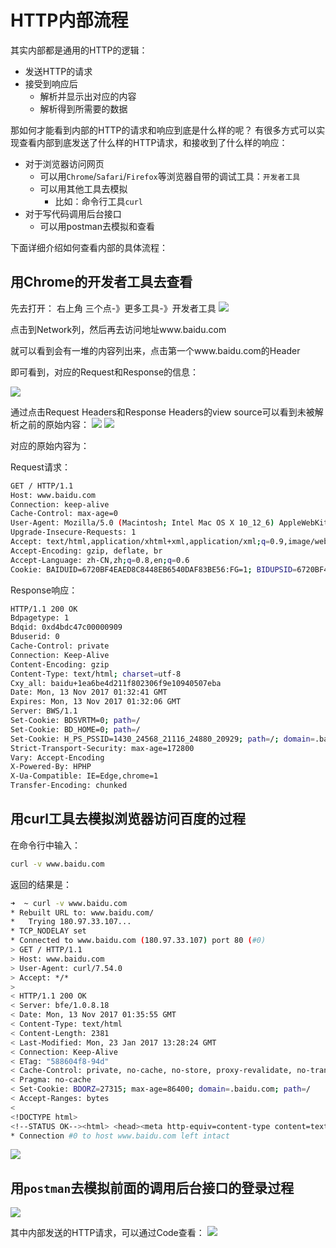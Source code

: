 # HTTP内部流程
其实内部都是通用的HTTP的逻辑：
- 发送HTTP的请求
- 接受到响应后
    - 解析并显示出对应的内容
    - 解析得到所需要的数据

那如何才能看到内部的HTTP的请求和响应到底是什么样的呢？
有很多方式可以实现查看内部到底发送了什么样的HTTP请求，和接收到了什么样的响应：
- 对于浏览器访问网页
    - 可以用`Chrome`/`Safari`/`Firefox`等浏览器自带的调试工具：`开发者工具`
    - 可以用其他工具去模拟
        - 比如：命令行工具`curl`
- 对于写代码调用后台接口
    - 可以用postman去模拟和查看

下面详细介绍如何查看内部的具体流程：

## 用Chrome的开发者工具去查看
先去打开：
右上角 三个点-》更多工具-》开发者工具
![](assets/img/9EED85A6-83B3-42DB-85D5-2B3B3E5F06A5.png)

点击到Network列，然后再去访问地址www.baidu.com

就可以看到会有一堆的内容列出来，点击第一个www.baidu.com的Header

即可看到，对应的Request和Response的信息：

![](assets/img/681BB8D6-73BC-4EAD-804E-4014E5C12299.png)

通过点击Request Headers和Response Headers的view source可以看到未被解析之前的原始内容：
![](assets/img/B7221FAE-3275-4973-88BC-D4E79EB59875.png)
![](assets/img/58E15E6F-F862-4DFA-B248-EA981AB89FE6.png)

对应的原始内容为：

Request请求：
```bash
GET / HTTP/1.1
Host: www.baidu.com
Connection: keep-alive
Cache-Control: max-age=0
User-Agent: Mozilla/5.0 (Macintosh; Intel Mac OS X 10_12_6) AppleWebKit/537.36 (KHTML, like Gecko) Chrome/61.0.3163.100 Safari/537.36
Upgrade-Insecure-Requests: 1
Accept: text/html,application/xhtml+xml,application/xml;q=0.9,image/webp,image/apng,*/*;q=0.8
Accept-Encoding: gzip, deflate, br
Accept-Language: zh-CN,zh;q=0.8,en;q=0.6
Cookie: BAIDUID=6720BF4EAED8C8448EB6540DAF83BE56:FG=1; BIDUPSID=6720BF4EAED8C8448EB6540DAF83BE56; PSTM=1449798993; MCITY=-224%3A; BD_CK_SAM=1; PSINO=3; BD_HOME=0; H_PS_PSSID=1430_24568_21116_24880_20929; BD_UPN=123253
```

Response响应：
```bash
HTTP/1.1 200 OK
Bdpagetype: 1
Bdqid: 0xd4bdc47c00000909
Bduserid: 0
Cache-Control: private
Connection: Keep-Alive
Content-Encoding: gzip
Content-Type: text/html; charset=utf-8
Cxy_all: baidu+1ea6be4d211f802306f9e10940507eba
Date: Mon, 13 Nov 2017 01:32:41 GMT
Expires: Mon, 13 Nov 2017 01:32:06 GMT
Server: BWS/1.1
Set-Cookie: BDSVRTM=0; path=/
Set-Cookie: BD_HOME=0; path=/
Set-Cookie: H_PS_PSSID=1430_24568_21116_24880_20929; path=/; domain=.baidu.com
Strict-Transport-Security: max-age=172800
Vary: Accept-Encoding
X-Powered-By: HPHP
X-Ua-Compatible: IE=Edge,chrome=1
Transfer-Encoding: chunked
```
## 用curl工具去模拟浏览器访问百度的过程

在命令行中输入：
```bash
curl -v www.baidu.com
```
返回的结果是：
```bash
➜  ~ curl -v www.baidu.com
* Rebuilt URL to: www.baidu.com/
*   Trying 180.97.33.107...
* TCP_NODELAY set
* Connected to www.baidu.com (180.97.33.107) port 80 (#0)
> GET / HTTP/1.1
> Host: www.baidu.com
> User-Agent: curl/7.54.0
> Accept: */*
>
< HTTP/1.1 200 OK
< Server: bfe/1.0.8.18
< Date: Mon, 13 Nov 2017 01:35:55 GMT
< Content-Type: text/html
< Content-Length: 2381
< Last-Modified: Mon, 23 Jan 2017 13:28:24 GMT
< Connection: Keep-Alive
< ETag: "588604f8-94d"
< Cache-Control: private, no-cache, no-store, proxy-revalidate, no-transform
< Pragma: no-cache
< Set-Cookie: BDORZ=27315; max-age=86400; domain=.baidu.com; path=/
< Accept-Ranges: bytes
<
<!DOCTYPE html>
<!--STATUS OK--><html> <head><meta http-equiv=content-type content=text/html;charset=utf-8><meta http-equiv=X-UA-Compatible content=IE=Edge><meta content=always name=referrer><link rel=stylesheet type=text/css href=http://s1.bdstatic.com/r/www/cache/bdorz/baidu.min.css><title>百度一下，你就知道</title></head>; <body link=#0000cc> <div id=wrapper> <div id=head> <div class=head_wrapper> <div class=s_form> <div class=s_form_wrapper> <div id=lg> <img hidefocus=true src=//www.baidu.com/img/bd_logo1.png width=270 height=129> </div> <form id=form name=f action=//www.baidu.com/s class=fm> <input type=hidden name=bdorz_come value=1> <input type=hidden name=ie value=utf-8> <input type=hidden name=f value=8> <input type=hidden name=rsv_bp value=1> <input type=hidden name=rsv_idx value=1> <input type=hidden name=tn value=baidu><span class="bg s_ipt_wr"><input id=kw name=wd class=s_ipt value maxlength=255 autocomplete=off autofocus></span><span class="bg s_btn_wr"><input type=submit id=su value=百度一下 class="bg s_btn"></span> </form> </div> </div> <div id=u1> <a href=http://news.baidu.com name=tj_trnews class=mnav>新闻</a> <a href=http://www.hao123.com name=tj_trhao123 class=mnav>hao123</a> <a href=http://map.baidu.com name=tj_trmap class=mnav>地图</a> <a href=http://v.baidu.com name=tj_trvideo class=mnav>视频</a> <a href=http://tieba.baidu.com name=tj_trtieba class=mnav>贴吧</a> <noscript> <a href=http://www.baidu.com/bdorz/login.gif?login&amp;tpl=mn&amp;u=http%3A%2F%2Fwww.baidu.com%2f%3fbdorz_come%3d1 name=tj_login class=lb>登录</a> </noscript> <script>document.write('<a href="http://www.baidu.com/bdorz/login.gif?login&tpl=mn&u=';+ encodeURIComponent(window.location.href+ (window.location.search === "" ? "?" : "&")+ "bdorz_come=1")+ '" name="tj_login" class="lb">登录</a>');</script> <a href=//www.baidu.com/more/ name=tj_briicon class=bri style="display: block;">更多产品</a> </div> </div> </div> <div id=ftCon> <div id=ftConw> <p id=lh> <a href=http://home.baidu.com>关于百度</a>; <a href=http://ir.baidu.com>About Baidu</a> </p> <p id=cp>&copy;2017&nbsp;Baidu&nbsp;<a href=http://www.baidu.com/duty/>使用百度前必读</a>&nbsp; <a href=http://jianyi.baidu.com/ class=cp-feedback>意见反馈</a>&nbsp;京ICP证030173号&nbsp; <img src=//www.baidu.com/img/gs.gif>; </p> </div> </div> </div> </body> </html>
* Connection #0 to host www.baidu.com left intact
```

![](assets/img/1D928B86-A1C2-404B-A682-48332C1F71DF.png)

## 用`postman`去模拟前面的调用后台接口的登录过程
![](assets/img/4ACF224B-4768-406B-B28D-50F8131C38C4.png)

其中内部发送的HTTP请求，可以通过Code查看：
![](assets/img/523C7AA5-AF8F-477A-A7CF-BA415AC37F8F.png)



